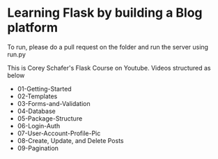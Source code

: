 # Learning Flask by building a Blog platform

To run, please do a pull request on the folder and run the server using run.py 

This is Corey Schafer's Flask Course on Youtube. Videos structured as below

* 01-Getting-Started
* 02-Templates
* 03-Forms-and-Validation
* 04-Database
* 05-Package-Structure
* 06-Login-Auth
* 07-User-Account-Profile-Pic
* 08-Create, Update, and Delete Posts
* 09-Pagination
